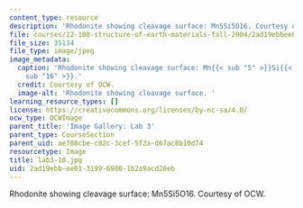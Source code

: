 ```yaml
---
content_type: resource
description: 'Rhodonite showing cleavage surface: Mn5Si5O16. Courtesy of OCW.'
file: courses/12-108-structure-of-earth-materials-fall-2004/2ad19ebbee01319969801b2a9acd28eb_lab3-10.jpg
file_size: 35134
file_type: image/jpeg
image_metadata:
  caption: 'Rhodonite showing cleavage surface: Mn{{< sub "5" >}}Si{{< sub "5" >}}O{{<
    sub "16" >}}.'
  credit: Courtesy of OCW.
  image-alt: 'Rhodonite showing cleavage surface. '
learning_resource_types: []
license: https://creativecommons.org/licenses/by-nc-sa/4.0/
ocw_type: OCWImage
parent_title: 'Image Gallery: Lab 3'
parent_type: CourseSection
parent_uid: ae788cbe-c82c-3cef-5f2a-d67ac8b10d74
resourcetype: Image
title: lab3-10.jpg
uid: 2ad19ebb-ee01-3199-6980-1b2a9acd28eb
---
```

Rhodonite showing cleavage surface: Mn5Si5O16. Courtesy of OCW.